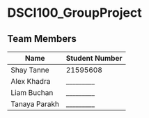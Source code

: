# DSCI100_GroupProject

## Team Members
Name | Student Number
------------ | -------------
Shay Tanne | 21595608
Alex Khadra| _________
Liam Buchan| _________
Tanaya Parakh| _________
